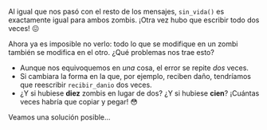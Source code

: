 Al igual que nos pasó con el resto de los mensajes, `sin_vida()` es exactamente igual para ambos zombis. ¡Otra vez hubo que escribir todo dos veces! :confounded:

Ahora ya es imposible no verlo: todo lo que se modifique en un zombi también se modifica en el otro. ¿Qué problemas nos trae esto?

* Aunque nos equivoquemos en _una_ cosa, el error se repite _dos_ veces.
* Si cambiara la forma en la que, por ejemplo, reciben daño, tendríamos que reescribir `recibir_danio` dos veces.
* ¿Y si hubiese **diez** zombis en lugar de dos? ¿Y si hubiese **cien**? ¡Cuántas veces habría que copiar y pegar! :flushed: 

Veamos una solución posible...